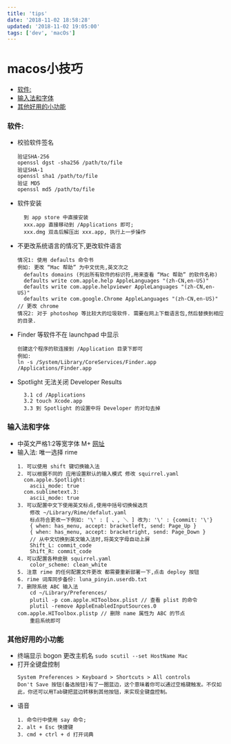 ```yaml
---
title: 'tips'
date: '2018-11-02 18:58:28'
updated: '2018-11-02 19:05:00'
tags: ['dev', 'macOs']
---
```

# macos小技巧

<!-- MarkdownTOC -->

- [软件:](#%E8%BD%AF%E4%BB%B6)
- [输入法和字体](#%E8%BE%93%E5%85%A5%E6%B3%95%E5%92%8C%E5%AD%97%E4%BD%93)
- [其他好用的小功能](#%E5%85%B6%E4%BB%96%E5%A5%BD%E7%94%A8%E7%9A%84%E5%B0%8F%E5%8A%9F%E8%83%BD)

<!-- /MarkdownTOC -->

<a id="%E8%BD%AF%E4%BB%B6"></a>
### 软件:
-   校验软件签名
    ```
    验证SHA-256
    openssl dgst -sha256 /path/to/file
    验证SHA-1
    openssl sha1 /path/to/file
    验证 MD5
    openssl md5 /path/to/file
    ```
-   软件安装
    ```
      到 app store 中直接安装
      xxx.app 直接移动到 /Applications 即可;
      xxx.dmg 双击后解压出 xxx.app, 执行上一步操作
    ```
-   不更改系统语言的情况下,更改软件语言
    ```
    情况1: 使用 defaults 命令书
    例如: 更改 “Mac 帮助” 为中文优先,英文次之
      defaults domains (列出所有软件的标识符,用来查看 “Mac 帮助” 的软件名称)
      defaults write com.apple.help AppleLanguages "(zh-CN,en-US)"
      defaults write com.apple.helpviewer AppleLanguages "(zh-CN,en-US)"
      defaults write com.google.Chrome AppleLanguages "(zh-CN,en-US)" // 更改 chrome
    情况2: 对于 photoshop 等比较大的垃圾软件. 需要在网上下载语言包,然后替换到相应的目录.
    ```
-   Finder 等软件不在 launchpad 中显示
    ```
    创建这个程序的软连接到 /Application 目录下即可
    例如:
    ln -s /System/Library/CoreServices/Finder.app /Applications/Finder.app
    ```

-   Spotlight 无法关闭 Developer Results
    ```
      3.1 cd /Applications
      3.2 touch Xcode.app
      3.3 到 Spotlight 的设置中将 Developer 的对勾去掉
    ```

<a id="%E8%BE%93%E5%85%A5%E6%B3%95%E5%92%8C%E5%AD%97%E4%BD%93"></a>
### 输入法和字体
-   中英文严格1:2等宽字体 M+ [网址](http://mplus-fonts.osdn.jp/about.html)
-   输入法: 唯一选择 rime
    ```
    1. 可以使用 shift 键切换输入法
    2. 可以根据不同的 应用设置默认的输入模式 修改 squirrel.yaml
      com.apple.Spotlight:
        ascii_mode: true
      com.sublimetext.3:
        ascii_mode: true
    3. 可以配置中文下使用英文标点,使用中括号切换候选页
        修改 ~/Library/Rime/defalut.yaml
        标点符合更改一下例如: '\' : [ 、, ＼ ] 改为: '\' : {commit: '\'}
        { when: has_menu, accept: bracketleft, send: Page_Up }
        { when: has_menu, accept: bracketright, send: Page_Down }
        // 从中文切换到英文输入法时,将英文字母自动上屏
        Shift_L: commit_code
        Shift_R: commit_code
    4. 可以配置各种皮肤 squirrel.yaml
        color_scheme: clean_white
    5. 注意 rime 的任何配置文件更改 都需要重新部署一下,点击 deploy 按钮
    6. rime 词库同步备份: luna_pinyin.userdb.txt
    7. 删除系统 ABC 输入法
        cd ~/Library/Preferences/
        plutil -p com.apple.HIToolbox.plist // 查看 plist 的命令
        plutil -remove AppleEnabledInputSources.0 com.apple.HIToolbox.plistp // 删除 name 属性为 ABC 的节点
        重启系统即可
    ```

<a id="%E5%85%B6%E4%BB%96%E5%A5%BD%E7%94%A8%E7%9A%84%E5%B0%8F%E5%8A%9F%E8%83%BD"></a>
### 其他好用的小功能
-   终端显示 bogon 更改主机名 `sudo scutil --set HostName Mac`
-   打开全键盘控制
    ```
    System Preferences > Keyboard > Shortcuts > All controls
    Don't Save 按钮(备选按钮)有了一圈蓝边，这个意味着你可以通过空格键触发。不仅如此，你还可以用Tab键把蓝边转移到其他按钮，来实现全键盘控制。
    ```
-   语音
    ```
    1. 命令行中使用 say 命令;
    2. alt + Esc 快捷键
    3. cmd + ctrl + d 打开词典
    ```

